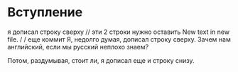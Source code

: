# Вступление


я дописал строку сверху  // эти 2 строки нужно оставить
New text in new file. / / еще коммит
Я, недолго думая, дописал строку сверху.
Зачем нам английский, если мы русский неплохо знаем?

Потом, раздумывая, стоит ли, я дописал еще и строку снизу.